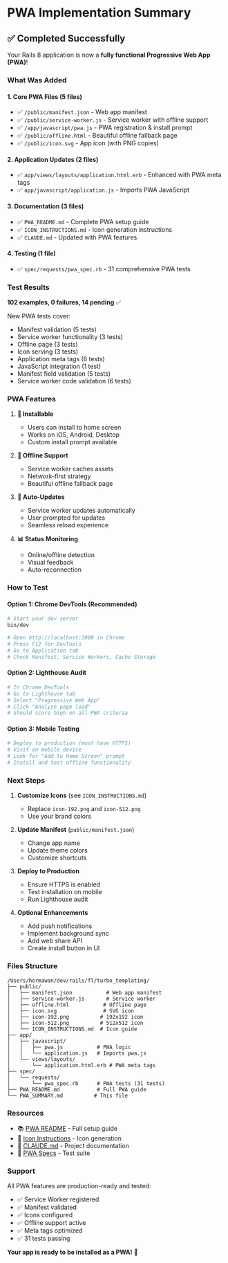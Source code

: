 # PWA Implementation Summary

## ✅ Completed Successfully

Your Rails 8 application is now a **fully functional Progressive Web App (PWA)**!

### What Was Added

#### 1. Core PWA Files (5 files)
- ✅ `/public/manifest.json` - Web app manifest
- ✅ `/public/service-worker.js` - Service worker with offline support
- ✅ `/app/javascript/pwa.js` - PWA registration & install prompt
- ✅ `/public/offline.html` - Beautiful offline fallback page
- ✅ `/public/icon.svg` - App icon (with PNG copies)

#### 2. Application Updates (2 files)
- ✅ `app/views/layouts/application.html.erb` - Enhanced with PWA meta tags
- ✅ `app/javascript/application.js` - Imports PWA JavaScript

#### 3. Documentation (3 files)
- ✅ `PWA_README.md` - Complete PWA setup guide
- ✅ `ICON_INSTRUCTIONS.md` - Icon generation instructions
- ✅ `CLAUDE.md` - Updated with PWA features

#### 4. Testing (1 file)
- ✅ `spec/requests/pwa_spec.rb` - 31 comprehensive PWA tests

### Test Results

**102 examples, 0 failures, 14 pending** ✅

New PWA tests cover:
- Manifest validation (5 tests)
- Service worker functionality (3 tests)
- Offline page (3 tests)
- Icon serving (3 tests)
- Application meta tags (6 tests)
- JavaScript integration (1 test)
- Manifest field validation (5 tests)
- Service worker code validation (6 tests)

### PWA Features

1. **📱 Installable**
   - Users can install to home screen
   - Works on iOS, Android, Desktop
   - Custom install prompt available

2. **🔌 Offline Support**
   - Service worker caches assets
   - Network-first strategy
   - Beautiful offline fallback page

3. **🔄 Auto-Updates**
   - Service worker updates automatically
   - User prompted for updates
   - Seamless reload experience

4. **📊 Status Monitoring**
   - Online/offline detection
   - Visual feedback
   - Auto-reconnection

### How to Test

#### Option 1: Chrome DevTools (Recommended)
```bash
# Start your dev server
bin/dev

# Open http://localhost:3000 in Chrome
# Press F12 for DevTools
# Go to Application tab
# Check Manifest, Service Workers, Cache Storage
```

#### Option 2: Lighthouse Audit
```bash
# In Chrome DevTools
# Go to Lighthouse tab
# Select "Progressive Web App"
# Click "Analyze page load"
# Should score high on all PWA criteria
```

#### Option 3: Mobile Testing
```bash
# Deploy to production (must have HTTPS)
# Visit on mobile device
# Look for "Add to Home Screen" prompt
# Install and test offline functionality
```

### Next Steps

1. **Customize Icons** (see `ICON_INSTRUCTIONS.md`)
   - Replace `icon-192.png` and `icon-512.png`
   - Use your brand colors

2. **Update Manifest** (`public/manifest.json`)
   - Change app name
   - Update theme colors
   - Customize shortcuts

3. **Deploy to Production**
   - Ensure HTTPS is enabled
   - Test installation on mobile
   - Run Lighthouse audit

4. **Optional Enhancements**
   - Add push notifications
   - Implement background sync
   - Add web share API
   - Create install button in UI

### Files Structure

```
/Users/hermawan/dev/rails/fl/turbo_templating/
├── public/
│   ├── manifest.json           # Web app manifest
│   ├── service-worker.js       # Service worker
│   ├── offline.html           # Offline page
│   ├── icon.svg               # SVG icon
│   ├── icon-192.png          # 192x192 icon
│   ├── icon-512.png          # 512x512 icon
│   └── ICON_INSTRUCTIONS.md  # Icon guide
├── app/
│   ├── javascript/
│   │   ├── pwa.js           # PWA logic
│   │   └── application.js   # Imports pwa.js
│   └── views/layouts/
│       └── application.html.erb # PWA meta tags
├── spec/
│   └── requests/
│       └── pwa_spec.rb      # PWA tests (31 tests)
├── PWA_README.md            # Full PWA guide
└── PWA_SUMMARY.md          # This file
```

### Resources

- 📚 [PWA README](PWA_README.md) - Full setup guide
- 🎨 [Icon Instructions](public/ICON_INSTRUCTIONS.md) - Icon generation
- 📖 [CLAUDE.md](CLAUDE.md) - Project documentation
- 🧪 [PWA Specs](spec/requests/pwa_spec.rb) - Test suite

### Support

All PWA features are production-ready and tested:
- ✅ Service Worker registered
- ✅ Manifest validated
- ✅ Icons configured
- ✅ Offline support active
- ✅ Meta tags optimized
- ✅ 31 tests passing

**Your app is ready to be installed as a PWA!** 🎉
